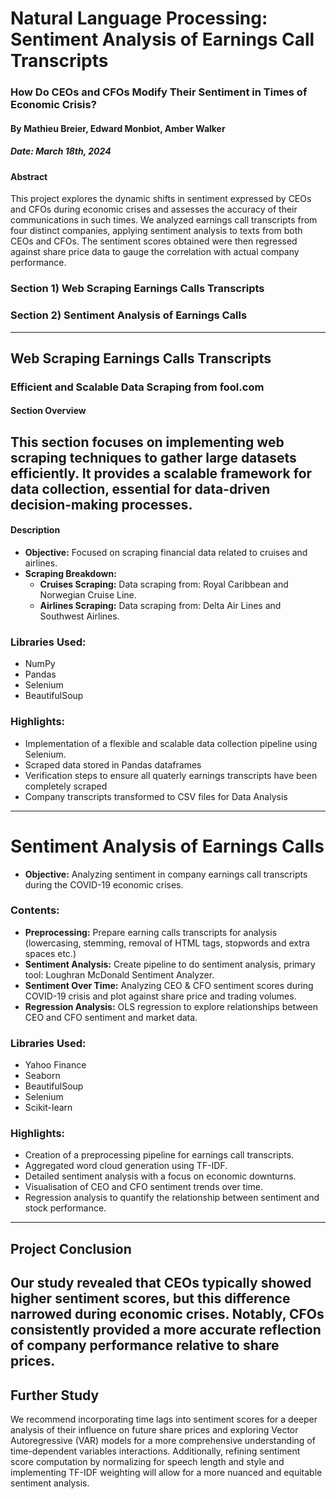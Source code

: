 # Natural Language Processing: Sentiment Analysis of Earnings Call Transcripts

### How Do CEOs and CFOs Modify Their Sentiment in Times of Economic Crisis?
#### By Mathieu Breier, Edward Monbiot, Amber Walker
##### Date: March 18th, 2024

#### Abstract
This project explores the dynamic shifts in sentiment expressed by CEOs and CFOs during economic crises and assesses the accuracy of their communications in such times. We analyzed earnings call transcripts from four distinct companies, applying sentiment analysis to texts from both CEOs and CFOs. The sentiment scores obtained were then regressed against share price data to gauge the correlation with actual company performance.

### Section 1) Web Scraping Earnings Calls Transcripts 
### Section 2) Sentiment Analysis of Earnings Calls

---

## Web Scraping Earnings Calls Transcripts
### Efficient and Scalable Data Scraping from fool.com
#### Section Overview

This section focuses on implementing web scraping techniques to gather large datasets efficiently. It provides a scalable framework for data collection, essential for data-driven decision-making processes.
---

#### Description
- **Objective:** Focused on scraping financial data related to cruises and airlines.
- **Scraping Breakdown:**
   - **Cruises Scraping:** Data scraping from: Royal Caribbean and Norwegian Cruise Line.
   - **Airlines Scraping:** Data scraping from: Delta Air Lines and Southwest Airlines.

### Libraries Used:
- NumPy
- Pandas
- Selenium
- BeautifulSoup

### Highlights:
- Implementation of a flexible and scalable data collection pipeline using Selenium.
- Scraped data stored in Pandas dataframes
- Verification steps to ensure all quaterly earnings transcripts have been completely scraped
- Company transcripts transformed to CSV files for Data Analysis
---

# Sentiment Analysis of Earnings Calls
- **Objective:** Analyzing sentiment in company earnings call transcripts during the COVID-19 economic crises.

### Contents:
   - **Preprocessing:** Prepare earning calls transcripts for analysis (lowercasing, stemming, removal of HTML tags, stopwords and extra spaces etc.)
   - **Sentiment Analysis:** Create pipeline to do sentiment analysis, primary tool: Loughran McDonald Sentiment Analyzer.
   - **Sentiment Over Time:** Analyzing CEO & CFO sentiment scores during COVID-19 crisis and plot against share price and trading volumes.
   - **Regression Analysis:** OLS regression to explore relationships between CEO and CFO sentiment and market data.

### Libraries Used:
- Yahoo Finance
- Seaborn
- BeautifulSoup
- Selenium
- Scikit-learn

### Highlights:
- Creation of a preprocessing pipeline for earnings call transcripts.
- Aggregated word cloud generation using TF-IDF.
- Detailed sentiment analysis with a focus on economic downturns.
- Visualisation of CEO and CFO sentiment trends over time.
- Regression analysis to quantify the relationship between sentiment and stock performance.

---

## Project Conclusion
Our study revealed that CEOs typically showed higher sentiment scores, but this difference narrowed during economic crises. Notably, CFOs consistently provided a more accurate reflection of company performance relative to share prices. 
---
## Further Study
We recommend incorporating time lags into sentiment scores for a deeper analysis of their influence on future share prices and exploring Vector Autoregressive (VAR) models for a more comprehensive understanding of time-dependent variables interactions. Additionally, refining sentiment score computation by normalizing for speech length and style and implementing TF-IDF weighting will allow for a more nuanced and equitable sentiment analysis.

